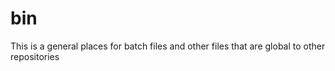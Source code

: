# bin
This is a general places for batch files and other files that are global to other repositories
